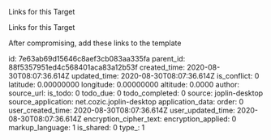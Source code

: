 Links for this Target

Links for this Target

After compromising, add these links to the template

id: 7e63ab69d15646c8aef3cb083aa335fa
parent_id: 88f5357951ed4c568401aca83a12b53f
created_time: 2020-08-30T08:07:36.614Z
updated_time: 2020-08-30T08:07:36.614Z
is_conflict: 0
latitude: 0.00000000
longitude: 0.00000000
altitude: 0.0000
author: 
source_url: 
is_todo: 0
todo_due: 0
todo_completed: 0
source: joplin-desktop
source_application: net.cozic.joplin-desktop
application_data: 
order: 0
user_created_time: 2020-08-30T08:07:36.614Z
user_updated_time: 2020-08-30T08:07:36.614Z
encryption_cipher_text: 
encryption_applied: 0
markup_language: 1
is_shared: 0
type_: 1